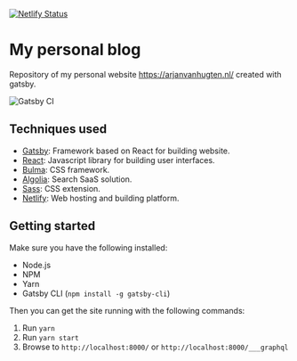 [![Netlify Status](https://api.netlify.com/api/v1/badges/0b351739-6af1-48a8-8b3c-02e08c98dd72/deploy-status)](https://app.netlify.com/sites/arjanvanhugten/deploys)

# My personal blog
Repository of my personal website https://arjanvanhugten.nl/ created with gatsby.

![Gatsby CI](https://github.com/ArjanvHugten/ArjanvanHugten.nl/workflows/Gatsby%20CI/badge.svg)

## Techniques used
- [Gatsby](https://www.gatsbyjs.org/): Framework based on React for building website.
- [React](https://reactjs.org/): Javascript library for building user interfaces.
- [Bulma](https://bulma.io/): CSS framework.
- [Algolia](https://www.algolia.com/): Search SaaS solution.
- [Sass](https://sass-lang.com/): CSS extension.
- [Netlify](https://www.netlify.com/): Web hosting and building platform.

## Getting started
Make sure you have the following installed:
- Node.js
- NPM
- Yarn
- Gatsby CLI (`npm install -g gatsby-cli`)

Then you can get the site running with the following commands:

1. Run `yarn`
1. Run `yarn start`
1. Browse to `http://localhost:8000/` or `http://localhost:8000/___graphql`

